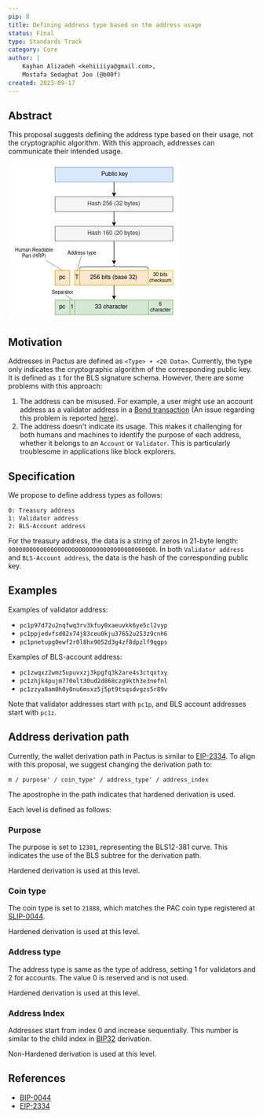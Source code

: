 ```yaml
---
pip: 8
title: Defining address type based on the address usage
status: Final
type: Standards Track
category: Core
author: |
    Kayhan Alizadeh <kehiiiiya@gmail.com>,
    Mostafa Sedaghat Joo (@b00f)
created: 2023-09-17
---
```


## Abstract

This proposal suggests defining the address type based on their usage, not the cryptographic algorithm.
With this approach, addresses can communicate their intended usage.

![PIP-8 - address format](../assets/pip-8/pactus_address.png)

## Motivation

Addresses in Pactus are defined as `<Type> + <20 Data>`.
Currently, the type only indicates the cryptographic algorithm of the corresponding public key.
It is defined as `1` for the BLS signature schema.
However, there are some problems with this approach:

1. The address can be misused.
For example, a user might use an account address as a validator address in a [Bond transaction](https://pactus.org/learn/transaction/bond/) (An issue regarding this problem is reported [here](https://github.com/pactus-project/pactus/issues/510)).
2. The address doesn't indicate its usage. This makes it challenging for both humans and machines to identify the purpose of each address, whether it belongs to an `Account` or `Validator`. This is particularly troublesome in applications like block explorers.

## Specification

We propose to define address types as follows:

```text
0: Treasury address
1: Validator address
2: BLS-Account address
```

For the treasury address, the data is a string of zeros in 21-byte length: `000000000000000000000000000000000000000000`.
In both `Validator address` and `BLS-Account address`, the data is the hash of the corresponding public key.

## Examples

 Examples of validator address:

- `pc1p97d72u2nqfwq3rv3kfuy0xaeuvkk6ye5cl2vyp`
- `pc1ppjedvfsd02x74j83ceu0kju37652u253z9cnh6`
- `pc1pnetupg0ewf2r0l8hx9052d3g4zf8dpzlf9qgps`

Examples of BLS-account address:

- `pc1zwqxz2wmz5upuvxzj3kpgfq3k2are4s3ctqxtxy`
- `pc1zhjk4pujm770elt30ud2d868czg9kth3e3nefnl`
- `pc1zzya8am0h0y0nu6msxz5j5pt9tsqsdvgzs5r89v`

Note that validator addresses start with `pc1p`, and BLS account addresses start with `pc1z`.

## Address derivation path

Currently, the wallet derivation path in Pactus is similar to [EIP-2334](https://eips.ethereum.org/EIPS/eip-2334).
To align with this proposal, we suggest changing the derivation path to:

```
m / purpose' / coin_type' / address_type' / address_index
```

The apostrophe in the path indicates that hardened derivation is used.

Each level is defined as follows:

### Purpose

The purpose is set to `12381`, representing the BLS12-381 curve. This indicates the use of the BLS subtree for the derivation path.

Hardened derivation is used at this level.

### Coin type

The coin type is set to `21888`, which matches the PAC coin type registered at
[SLIP-0044](https://github.com/satoshilabs/slips/blob/master/slip-0044.md).

Hardened derivation is used at this level.

### Address type

The address type is same as the type of address, setting 1 for validators and 2 for accounts.
The value 0 is reserved and is not used.

Hardened derivation is used at this level.

### Address Index

Addresses start from index 0 and increase sequentially.
This number is similar to the child index in
[BIP32](https://github.com/bitcoin/bips/blob/master/bip-0032.mediawiki) derivation.

Non-Hardened derivation is used at this level.

## References

- [BIP-0044](https://github.com/bitcoin/bips/blob/master/bip-0044.mediawiki)
- [EIP-2334](https://eips.ethereum.org/EIPS/eip-2334)

